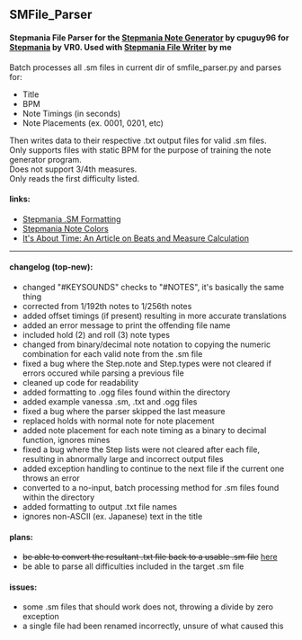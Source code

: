 ## SMFile_Parser
#### Stepmania File Parser for the [Stepmania Note Generator](https://github.com/cpuguy96/stepmania-note-generator) by cpuguy96 for [Stepmania](https://github.com/stepmania/stepmania/wiki/sm) by VR0. Used with [Stepmania File Writer](https://github.com/jhaco/SMTXT_Converter) by me

Batch processes all .sm files in current dir of smfile_parser.py and parses for:
- Title
- BPM
- Note Timings (in seconds)
- Note Placements (ex. 0001, 0201, etc)

Then writes data to their respective .txt output files for valid .sm files.\
Only supports files with static BPM for the purpose of training the note generator program.\
Does not support 3/4th measures.\
Only reads the first difficulty listed.

#### links:

- [Stepmania .SM Formatting](https://github.com/stepmania/stepmania/wiki/sm)
- [Stepmania Note Colors](https://step-mania.fandom.com/wiki/Notes)
- [It's About Time: An Article on Beats and Measure Calculation](https://sites.uci.edu/camp2014/2014/05/19/its-about-time/)

---

#### changelog (top-new):
- changed "#KEYSOUNDS" checks to "#NOTES", it's basically the same thing
- corrected from 1/192th notes to 1/256th notes
- added offset timings (if present) resulting in more accurate translations
- added an error message to print the offending file name
- included hold (2) and roll (3) note types
- changed from binary/decimal note notation to copying the numeric combination for each valid note from the .sm file
- fixed a bug where the Step.note and Step.types were not cleared if errors occured while parsing a previous file
- cleaned up code for readability
- added formatting to .ogg files found within the directory
- added example vanessa .sm, .txt and .ogg files
- fixed a bug where the parser skipped the last measure
- replaced holds with normal note for note placement
- added note placement for each note timing as a binary to decimal function, ignores mines
- fixed a bug where the Step lists were not cleared after each file, resulting in abnormally large and incorrect output files
- added exception handling to continue to the next file if the current one throws an error
- converted to a no-input, batch processing method for .sm files found within the directory
- added formatting to output .txt file names
- ignores non-ASCII (ex. Japanese) text in the title

#### plans:
- ~~be able to convert the resultant .txt file back to a usable .sm file~~ [here](https://github.com/jhaco/SMTXT_Converter)
- be able to parse all difficulties included in the target .sm file

#### issues:
- some .sm files that should work does not, throwing a divide by zero exception
- a single file had been renamed incorrectly, unsure of what caused this
